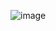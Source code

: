 ![image](https://user-images.githubusercontent.com/30635215/137245114-57545f37-618e-4138-9bc3-60a0fa8396c4.png)
